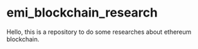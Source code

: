 # emi_blockchain_research
Hello, this is a repository to do some researches about ethereum blockchain.


